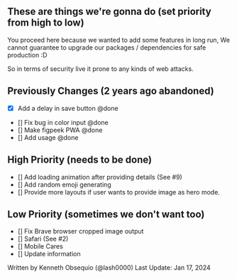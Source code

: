 ## These are things we're gonna do (set priority from high to low)

You proceed here because we wanted to add some features in long run, We cannot guarantee
to upgrade our packages / dependencies for safe production :D

So in terms of security live it prone to any kinds of web attacks.

## Previously Changes (2 years ago abandoned)

- [X] Add a delay in save button @done
- [] Fix bug in color input @done
- [] Make figpeek PWA @done
- [] Add usage @done

## High Priority (needs to be done)

- [] Add loading animation after providing details (See #9)
- [] Add random emoji generating
- [] Provide more layouts if user wants to provide image as hero mode.

## Low Priority (sometimes we don't want too)
- [] Fix Brave browser cropped image output
- [] Safari (See #2)
- [] Mobile Cares 
- [] Update information

Written by Kenneth Obsequio (@lash0000)
Last Update: Jan 17, 2024